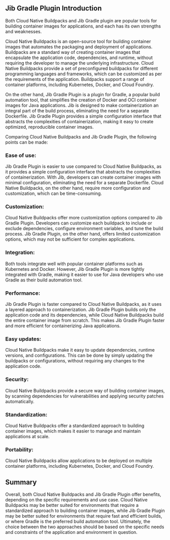 
## Jib Gradle Plugin Introduction

Both Cloud Native Buildpacks and Jib Gradle plugin are popular tools for building container images for applications, and each has its own strengths and weaknesses.

Cloud Native Buildpacks is an open-source tool for building container images that automates the packaging and deployment of applications. Buildpacks are a standard way of creating container images that encapsulate the application code, dependencies, and runtime, without requiring the developer to manage the underlying infrastructure. Cloud Native Buildpacks provide a set of preconfigured buildpacks for different programming languages and frameworks, which can be customized as per the requirements of the application. Buildpacks support a range of container platforms, including Kubernetes, Docker, and Cloud Foundry.

On the other hand, Jib Gradle Plugin is a plugin for Gradle, a popular build automation tool, that simplifies the creation of Docker and OCI container images for Java applications. Jib is designed to make containerization an integral part of the build process, eliminating the need for a separate Dockerfile. Jib Gradle Plugin provides a simple configuration interface that abstracts the complexities of containerization, making it easy to create optimized, reproducible container images.

Comparing Cloud Native Buildpacks and Jib Gradle Plugin, the following points can be made:

### Ease of use: 
Jib Gradle Plugin is easier to use compared to Cloud Native Buildpacks, as it provides a simple configuration interface that abstracts the complexities of containerization. With Jib, developers can create container images with minimal configuration, eliminating the need for a separate Dockerfile. Cloud Native Buildpacks, on the other hand, require more configuration and customization, which can be time-consuming.

### Customization: 
Cloud Native Buildpacks offer more customization options compared to Jib Gradle Plugin. Developers can customize each buildpack to include or exclude dependencies, configure environment variables, and tune the build process. Jib Gradle Plugin, on the other hand, offers limited customization options, which may not be sufficient for complex applications.

### Integration: 

Both tools integrate well with popular container platforms such as Kubernetes and Docker. However, Jib Gradle Plugin is more tightly integrated with Gradle, making it easier to use for Java developers who use Gradle as their build automation tool.

### Performance: 

Jib Gradle Plugin is faster compared to Cloud Native Buildpacks, as it uses a layered approach to containerization. Jib Gradle Plugin builds only the application code and its dependencies, while Cloud Native Buildpacks build the entire container image from scratch. This makes Jib Gradle Plugin faster and more efficient for containerizing Java applications.

### Easy updates:
Cloud Native Buildpacks make it easy to update dependencies, runtime versions, and configurations. This can be done by simply updating the buildpacks or configurations, without requiring any changes to the application code.

### Security: 
Cloud Native Buildpacks provide a secure way of building container images, by scanning dependencies for vulnerabilities and applying security patches automatically.

### Standardization: 
Cloud Native Buildpacks offer a standardized approach to building container images, which makes it easier to manage and maintain applications at scale.

### Portability: 

Cloud Native Buildpacks allow applications to be deployed on multiple container platforms, including Kubernetes, Docker, and Cloud Foundry.


## Summary
Overall, both Cloud Native Buildpacks and Jib Gradle Plugin offer benefits, depending on the specific requirements and use case. Cloud Native Buildpacks may be better suited for environments that require a standardized approach to building container images, while Jib Gradle Plugin may be better suited for environments that require fast and efficient builds, or where Gradle is the preferred build automation tool. Ultimately, the choice between the two approaches should be based on the specific needs and constraints of the application and environment in question.




